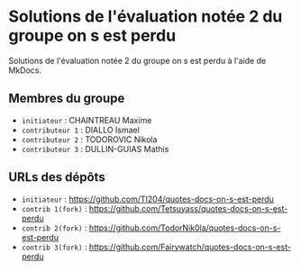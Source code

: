 # Solutions de l'évaluation notée 2 du groupe on s est perdu

Solutions de l'évaluation notée 2 du groupe on s est perdu à l'aide de MkDocs.

## Membres du groupe

- `initiateur` : CHAINTREAU Maxime
- `contributeur 1` : DIALLO Ismael
- `contributeur 2` : TODOROVIC Nikola
- `contributeur 3` : DULLIN-GUIAS Mathis

## URLs des dépôts

- `initiateur` : https://github.com/TI204/quotes-docs-on-s-est-perdu
- `contrib 1(fork)` : https://github.com/Tetsuyass/quotes-docs-on-s-est-perdu
- `contrib 2(fork)` : https://github.com/TodorNik0la/quotes-docs-on-s-est-perdu
- `contrib 3(fork)` : https://github.com/Fairywatch/quotes-docs-on-s-est-perdu
